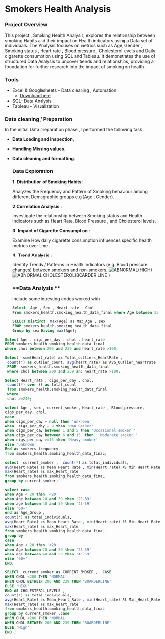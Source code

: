 # Smokers Health Analysis

### Project Overview 
This project , Smoking Health Analysis, explores the relationship between smoking Habits and their impact on Health indicators using a Data set of individuals. 
The Analysis focuses on metrics such as Age, Gender , Smoking status , Heart rate , Blood pressure , Cholesterol levels and Daily cigarette consumption using 
SQL and Tableau.
It demonstrates the use of structured Data Analysis to uncover trends and relationships, providing a foundation for further research into the impact of smoking on health . 

### Tools 

- Excel & Googlesheets - Data cleaning , Automation.
   -  [Download here](https://docs.google.com/spreadsheets/d/1yW2vk4i6eSYC_i-99tccJcaSP3x955sfhmsll1ssY1I/edit?usp=sharing)
- SQL- Data Analysis
- Tableau - Visualization 

### Data cleaning / Preparation 

In the initial Data preparation phase , I performed the following task :
- **Data Loading and inspection,**
- **Handling Missing values.**
- **Data cleaning and formatting**.

   ### Data Exploration

   **1**. **Distribution of Smoking Habits** :

   Analyzes the Frequency and Pattern of Smoking behaviour among
   different Demographic groups
    e.g (Age , Gender).
  
    **2**.**Correlation Analysis** :

   Investigate the relationship between Smoking status and Health indicators such as Heart Rate, Blood Pressure , and Cholesterol levels.

    **3.** **Impact of Cigarette Consumption** :
 
  Examine How daily cigarette consumption influences  specific health metrics over time .

    **4.** **Trend Analysis :**

   Identify Trends / Patterns in Health indicators (e.g.,Blood pressure changes) between smokers and non-smokers.
  ![ABNORMAL(HIGH)](https://github.com/user-attachments/assets/16958d12-1727-4272-b836-3f210470393c)
  ![ABNORMAL CHOLESTEROL(BOARDER LINE )](https://github.com/user-attachments/assets/2efd339a-4347-463c-9ca1-67b6c22fa59e)

  

  


  ### **Data Analysis **

  include some intresting codes worked with
  
    ```SQL
   Select  Age , Sex , Heart_rate , Chol
  From smokers_health.smoking_health_data_final where Age between 35 and 55;
   ```

     ```SQL
     SELECT Distinct  max(Age) as Max_Age , sex
    FROM smokers_health.smoking_health_data_final
     Group by sex Having max(Age);
     ```
```SQL
Select Age , cigs_per_day , chol , heart_rate
FROM smokers_health.smoking_health_data_final
where chol between 200 and 239 and heart_rate >100; 
```

```SQL
Select  sum(Heart_rate) as Total_outliers_HeartRate , 
 count(*) as outlier_count, avg(heart_rate) as AVG_Outlier_heartrate 
 FROM  smokers_health.smoking_health_data_final
 where chol between 200 and 239 and heart_rate >100;
```

```SQL
Select Heart_rate , cigs_per_day , chol, 
 count(*) over () as total_count 
 from smokers_health.smoking_health_data_final 
 where 
 chol >=240;
```

```SQL
select Age , sex , current_smoker, Heart_rate , Blood_pressure, 
cigs_per_day, chol,
case 
when cigs_per_day = null then 'unknown'
when  cigs_per_day = 0 then 'Non-Smoker'
when cigs_per_day between 1 and 5 then 'Occasional smoker ' 
when cigs_per_day between 6 and 15  then ' Moderate smoker '
when cigs_per_day >=16 then 'Heavy smoker'
else 'unknown'
End as smokers_frequency
from smokers_health.smoking_health_data_finaL;
```

```SQL
select  current_smoker ,  count(*) as total_individuals, 
avg(Heart_Rate) as Mean_Heart_Rate , min(Heart_rate) AS Min_Heart_Rate , 
max(Heart_rate) as max_Heart_rate 
from smokers_health.smoking_health_data_finaL 
group by current_smoker;
```

 ```SQL
select case 
when Age < 20 then '<20'
when Age between 20 and 39 then '20-39'
when age between 40 and 59 then '40-59'
else '60+'
end as Age_Group ,
count(*) as total_individuals, 
avg(Heart_Rate) as Mean_Heart_Rate , min(Heart_rate) AS Min_Heart_Rate , 
max(Heart_rate) as max_Heart_rate 
from smokers_health.smoking_health_data_finaL 
group by 
case 
when Age < 20 then '<20'
when Age between 20 and 39 then '20-39'
when age between 40 and 59 then '40-59'
else '60+'
END;
```

```SQL
SELECT  current_smoker as CURRENT_SMOKER ,  CASE 
WHEN CHOL <200 THEN 'NORMAL' 
WHEN CHOL BETWEEN 200 AND 239 THEN 'BOARDERLINE' 
ELSE 'HIGH' 
END AS CHOLESTEROL_LEVELS , 
count(*) as total_individuals, 
avg(Heart_Rate) as Mean_Heart_Rate , min(Heart_rate) AS Min_Heart_Rate , 
max(Heart_rate) as max_Heart_rate 
from smokers_health.smoking_health_data_finaL 
group by current_smoker ,case 
WHEN CHOL <200 THEN 'NORMAL' 
WHEN CHOL BETWEEN 200 AND 239 THEN 'BOARDERLINE' 
ELSE 'High' 
END ;
```
